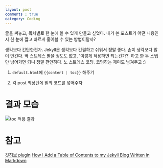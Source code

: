 ```yaml
---
layout: post
comments : true
category: Coding
---
```


글을 써놓고,
목차별로 한 눈에 볼 수 있게 만들고 싶었다.
내가 쓴 포스트가 어떤 내용인지 한 눈에 짧고 빠르게 훑어볼 수 있는 방법이랄까?

생각보다 간단한건가. Jekyll은 생각보다 간결하고 쉬워서 정말 좋다. 손이 생각보다 많이 안간다. 딱 스트레스 받을 정도도 없고, '이렇게 적용하면 되는건가?' 하고 한 두 스탭만 넘어가면 되니 정말 편안하다.
노 스트레스 코딩. 코딩하는 재미도 남겨주고 :)

1. `default.html`에 `{{content | toc}}` 해주기

2. 각 post 최상단에 밑의 코드를 넣어주자

    
# 결과 모습

![toc 적용 결과](https://user-images.githubusercontent.com/803398/28401295-0dcfb7ca-6d54-11e7-892b-2f2e6ca755a7.png)


# 참고
[깃허브 plugin](https://github.com/toshimaru/jekyll-toc)
[How I Add a Table of Contents to my Jekyll Blog Written in Markdown](http://www.seanbuscay.com/blog/jekyll-toc-markdown/)
